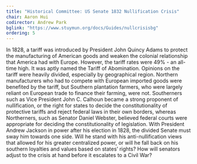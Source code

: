 ```yaml
---
title: "Historical Committee: US Senate 1832 Nullification Crisis"
chair: Aaron Hui
codirector: Andrew Park
bglink: "https://www.stuymun.org/docs/Guides/nullcrisisbg"
ordering: 5
---
```

In 1828, a tariff was introduced by President John Quincy Adams to protect the manufacturing of American goods and weaken the colonial relationship that America had with Europe. However, the tariff rates were 49% - an all-time high. It was aptly named the Tariff of Abomination. Opinions on the tariff were heavily divided, especially by geographical region.
Northern manufacturers who had to compete with European imported goods were benefited by the tariff, but Southern plantation farmers, who were largely reliant on European trade to finance their farming, were not. Southerners such as Vice President John C. Calhoun became a strong proponent of nullification, or the right for states to decide the constitutionality of protective tariffs and reject federal laws in their own borders, whereas Northerners, such as Senator Daniel Webster, believed federal courts were appropriate for deciding the constitutionality of legislation.
With President Andrew Jackson in power after his election in 1828, the divided Senate must sway him towards one side. Will he stand with his anti-nullification views that allowed for his greater centralized power, or will he fall back on his southern loyalties and values based on states’ rights? How will senators adjust to the crisis at hand before it escalates to a Civil War?
